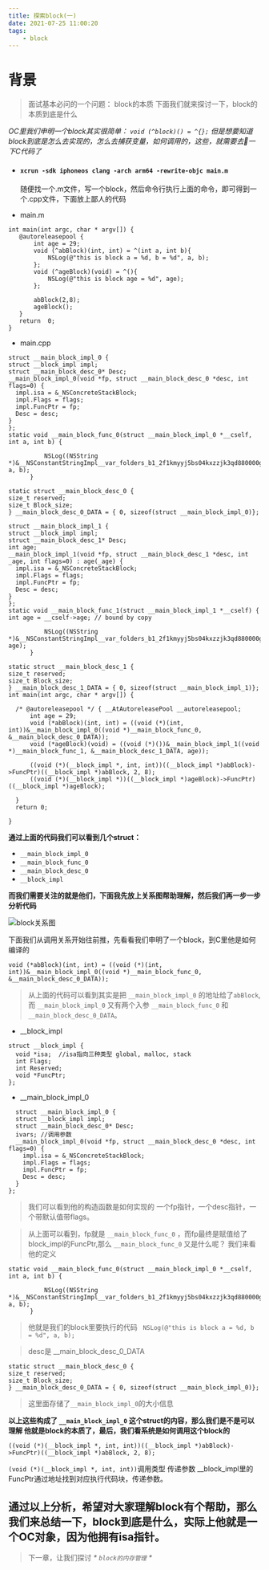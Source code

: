 ```yaml
---
title: 探索block(一)
date: 2021-07-25 11:00:20
tags: 
    - block
---
```

# 背景
> 面试基本必问的一个问题： block的本质
下面我们就来探讨一下，block的本质到底是什么

_*OC里我们申明一个block其实很简单： ``` void (^block)() = ^{}; ``` 但是想要知道block到底是怎么去实现的，怎么去捕获变量，如何调用的，这些，就需要去👀一下C代码了*_

- #### ```xcrun -sdk iphoneos clang -arch arm64 -rewrite-objc main.m```
  
  随便找一个.m文件，写一个block，然后命令行执行上面的命令，即可得到一个.cpp文件，下面放上鄙人的代码 

- main.m
 ```
 int main(int argc, char * argv[]) {
    @autoreleasepool {
        int age = 29;
        void (^abBlock)(int, int) = ^(int a, int b){
            NSLog(@"this is block a = %d, b = %d", a, b);
        };
        void (^ageBlock)(void) = ^(){
            NSLog(@"this is block age = %d", age);
        };

        abBlock(2,8);
        ageBlock();
    }
    return  0;
}

 ```

 - main.cpp
  ```
  struct __main_block_impl_0 {
  struct __block_impl impl;
  struct __main_block_desc_0* Desc;
  __main_block_impl_0(void *fp, struct __main_block_desc_0 *desc, int flags=0) {
    impl.isa = &_NSConcreteStackBlock;
    impl.Flags = flags;
    impl.FuncPtr = fp;
    Desc = desc;
  }
};
static void __main_block_func_0(struct __main_block_impl_0 *__cself, int a, int b) {

            NSLog((NSString *)&__NSConstantStringImpl__var_folders_b1_2f1kmyyj5bs04kxzzjk3qd880000gn_T_main_40bd81_mi_1, a, b);
        }

static struct __main_block_desc_0 {
  size_t reserved;
  size_t Block_size;
} __main_block_desc_0_DATA = { 0, sizeof(struct __main_block_impl_0)};

struct __main_block_impl_1 {
  struct __block_impl impl;
  struct __main_block_desc_1* Desc;
  int age;
  __main_block_impl_1(void *fp, struct __main_block_desc_1 *desc, int _age, int flags=0) : age(_age) {
    impl.isa = &_NSConcreteStackBlock;
    impl.Flags = flags;
    impl.FuncPtr = fp;
    Desc = desc;
  }
};
static void __main_block_func_1(struct __main_block_impl_1 *__cself) {
  int age = __cself->age; // bound by copy

            NSLog((NSString *)&__NSConstantStringImpl__var_folders_b1_2f1kmyyj5bs04kxzzjk3qd880000gn_T_main_40bd81_mi_2, age);
        }

static struct __main_block_desc_1 {
  size_t reserved;
  size_t Block_size;
} __main_block_desc_1_DATA = { 0, sizeof(struct __main_block_impl_1)};
int main(int argc, char * argv[]) {

    /* @autoreleasepool */ { __AtAutoreleasePool __autoreleasepool; 
        int age = 29;
        void (*abBlock)(int, int) = ((void (*)(int, int))&__main_block_impl_0((void *)__main_block_func_0, &__main_block_desc_0_DATA));
        void (*ageBlock)(void) = ((void (*)())&__main_block_impl_1((void *)__main_block_func_1, &__main_block_desc_1_DATA, age));

        ((void (*)(__block_impl *, int, int))((__block_impl *)abBlock)->FuncPtr)((__block_impl *)abBlock, 2, 8);
        ((void (*)(__block_impl *))((__block_impl *)ageBlock)->FuncPtr)((__block_impl *)ageBlock);

    }
    return 0;

}
  ```

__通过上面的代码我们可以看到几个struct：__
- ```__main_block_impl_0```
- ```__main_block_func_0```
- ```__main_block_desc_0```
- ```__block_impl```
  
__而我们需要关注的就是他们，下面我先放上关系图帮助理解，然后我们再一步一步分析代码__

![block关系图](block_1.png)

下面我们从调用关系开始往前推，先看看我们申明了一个block，到C里他是如何编译的
```       
void (*abBlock)(int, int) = ((void (*)(int, int))&__main_block_impl_0((void *)__main_block_func_0, &__main_block_desc_0_DATA));
```
> 从上面的代码可以看到其实是把 ```__main_block_impl_0``` 的地址给了```abBlock```, 而 ```__main_block_impl_0``` 又有两个入参  ```__main_block_func_0``` 和  ```__main_block_desc_0_DATA```。

-  __block_impl 
```
struct __block_impl {
  void *isa;  //isa指向三种类型 global, malloc, stack
  int Flags;
  int Reserved;
  void *FuncPtr;
};
```

- __main_block_impl_0

```
  struct __main_block_impl_0 {
  struct __block_impl impl;
  struct __main_block_desc_0* Desc;
  ivars; //调用参数
  __main_block_impl_0(void *fp, struct __main_block_desc_0 *desc, int flags=0) {
    impl.isa = &_NSConcreteStackBlock;
    impl.Flags = flags;
    impl.FuncPtr = fp;
    Desc = desc;
  }
};
```
  > 我们可以看到他的构造函数是如何实现的
  一个fp指针，一个desc指针，一个带默认值带flags。

  > 从上面可以看到，fp就是 ```__main_block_func_0``` ，而fp最终是赋值给了block_impl的FuncPtr,那么 ```__main_block_func_0``` 又是什么呢？ 我们来看他的定义

  ```
  static void __main_block_func_0(struct __main_block_impl_0 *__cself, int a, int b) {

            NSLog((NSString *)&__NSConstantStringImpl__var_folders_b1_2f1kmyyj5bs04kxzzjk3qd880000gn_T_main_40bd81_mi_1, a, b);
        }
  ```
  > 他就是我们的block里要执行的代码  ``` NSLog(@"this is block a = %d, b = %d", a, b);```

  >desc是 __main_block_desc_0_DATA 
  ```
  static struct __main_block_desc_0 {
  size_t reserved;
  size_t Block_size;
} __main_block_desc_0_DATA = { 0, sizeof(struct __main_block_impl_0)};
  ```
> 这里面存储了```__main_block_impl_0```的大小信息

__以上这些构成了 ```__main_block_impl_0``` 这个struct的内容，那么我们是不是可以理解 他就是block的本质了，最后，我们看系统是如何调用这个block的__
```
((void (*)(__block_impl *, int, int))((__block_impl *)abBlock)->FuncPtr)((__block_impl *)abBlock, 2, 8);
```

```(void (*)(__block_impl *, int, int))```调用类型
传递参数  __block_impl里的FuncPtr通过地址找到对应执行代码块，传递参数。

## 通过以上分析，希望对大家理解block有个帮助，那么我们来总结一下，block到底是什么，实际上他就是一个OC对象，因为他拥有isa指针。

> 下一章，让我们探讨 _* ```block的内存管理``` *_

